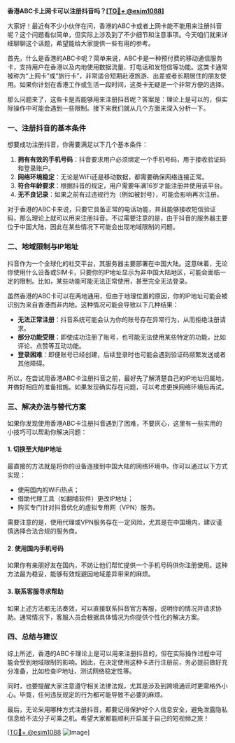 **香港ABC卡上网卡可以注册抖音吗？[[TG💪+ @esim1088](https://t.me/s/esim1088)]**

大家好！最近有不少小伙伴在问，香港的ABC卡或者上网卡能不能用来注册抖音呢？这个问题看似简单，但实际上涉及到了不少细节和注意事项。今天咱们就来详细聊聊这个话题，希望能给大家提供一些有用的参考。

首先，什么是香港的ABC卡呢？简单来说，ABC卡是一种预付费的移动通信服务卡，支持用户在香港以及内地使用数据流量、打电话和发短信等功能。这类卡通常被称为“上网卡”或“旅行卡”，非常适合短期赴港旅游、出差或者长期居住的朋友使用。如果你计划在香港工作或生活一段时间，这类卡无疑是一个非常方便的选择。

那么问题来了，这些卡是否能够用来注册抖音呢？答案是：理论上是可以的，但实际操作中可能会遇到一些限制。接下来我们就从几个方面来深入分析一下。

### **一、注册抖音的基本条件**
想要成功注册抖音，你需要满足以下几个基本条件：
1. **拥有有效的手机号码**：抖音要求用户必须绑定一个手机号码，用于接收验证码和登录账户。
2. **网络环境稳定**：无论是WiFi还是移动数据，都需要确保网络连接正常。
3. **符合年龄要求**：根据抖音的规定，用户需要年满16岁才能注册并使用该平台。
4. **无不良记录**：如果之前有过违规行为（例如被封号），可能会影响再次注册。

对于香港的ABC卡来说，只要它具备正常的电话功能，并且能够接收短信验证码，那么理论上就可以用来注册抖音。不过需要注意的是，由于抖音的服务器主要位于中国大陆，因此在某些情况下可能会出现地域限制的问题。

### **二、地域限制与IP地址**
抖音作为一个全球化的社交平台，其服务器主要部署在中国大陆。这意味着，无论你使用什么设备或SIM卡，只要你的IP地址显示为非中国大陆地区，可能会面临一定的限制。比如，某些功能可能无法正常使用，甚至完全无法登录。

虽然香港的ABC卡可以在两地通用，但由于地理位置的原因，你的IP地址可能会被识别为来自香港而非内地。这种情况可能会导致以下几种结果：
- **无法正常注册**：抖音系统可能会认为你的账号存在异常行为，从而拒绝注册请求。
- **部分功能受限**：即使成功注册了账号，也可能无法使用某些特定的功能，比如评论、点赞等互动功能。
- **登录困难**：即便账号已经创建，后续登录时也可能会遇到验证码频繁发送或者其他障碍。

所以，在尝试用香港ABC卡注册抖音之前，最好先了解清楚自己的IP地址归属地，并做好相应的准备措施。如果发现确实存在问题，可以考虑更换网络环境后再试。

### **三、解决办法与替代方案**
如果你发现使用香港ABC卡注册抖音遇到了困难，不要灰心，这里有一些实用的小技巧可以帮助你解决问题：

#### 1. **切换至大陆IP地址**
最直接的方法就是将你的设备连接到中国大陆的网络环境中。你可以通过以下方式实现：
- 使用国内的WiFi热点；
- 借助代理工具（如翻墙软件）更改IP地址；
- 购买专门针对抖音优化的虚拟专用网（VPN）服务。

需要注意的是，使用代理或VPN服务存在一定风险，尤其是在中国境内，建议谨慎选择合法合规的服务商。

#### 2. **使用国内手机号码**
如果你有亲朋好友在国内，不妨让他们帮忙提供一个手机号码供你注册使用。这种方法最为稳妥，能够有效规避因地域差异带来的麻烦。

#### 3. **联系客服寻求帮助**
如果上述方法都无法奏效，可以直接联系抖音官方客服，说明你的情况并请求协助。通常情况下，客服人员会根据具体情况为你提供个性化的解决方案。

### **四、总结与建议**
综上所述，香港的ABC卡理论上是可以用来注册抖音的，但在实际操作过程中可能会受到地域限制的影响。因此，在决定使用这种卡进行注册前，务必提前做好充分准备，比如检查IP地址、测试网络稳定性等。

同时，也要提醒大家注意遵守相关法律法规，尤其是涉及到跨境通讯时更需格外小心。毕竟，任何违反规定的行为都可能导致不必要的麻烦。

最后，无论采用哪种方式注册抖音，都要记得保护好个人信息安全，避免泄露隐私信息给不法分子可乘之机。希望大家都能顺利开启属于自己的短视频之旅！

[[TG💪+ @esim1088](https://t.me/s/esim1088) ![Image](https://i.postimg.cc/4NQfJmqS/Snipaste-2025-05-13-00-14-12.png)]